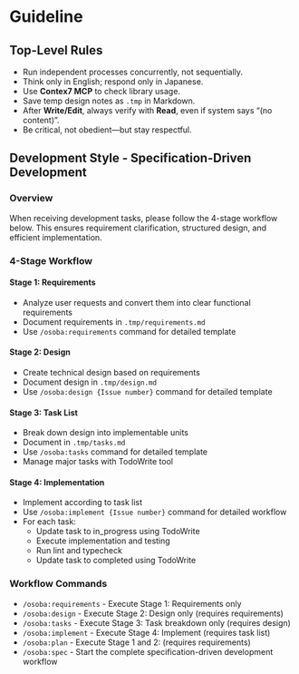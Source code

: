 # Guideline

## Top-Level Rules

- Run independent processes concurrently, not sequentially.  
- Think only in English; respond only in Japanese.  
- Use **Contex7 MCP** to check library usage.  
- Save temp design notes as `.tmp` in Markdown.  
- After **Write/Edit**, always verify with **Read**, even if system says “(no content)”.  
- Be critical, not obedient—but stay respectful.


## Development Style - Specification-Driven Development

### Overview

When receiving development tasks, please follow the 4-stage workflow below. This ensures requirement clarification, structured design, and efficient implementation.

### 4-Stage Workflow

#### Stage 1: Requirements

- Analyze user requests and convert them into clear functional requirements
- Document requirements in `.tmp/requirements.md`
- Use `/osoba:requirements` command for detailed template

#### Stage 2: Design

- Create technical design based on requirements
- Document design in `.tmp/design.md`
- Use `/osoba:design {Issue number}` command for detailed template

#### Stage 3: Task List

- Break down design into implementable units
- Document in `.tmp/tasks.md`
- Use `/osoba:tasks` command for detailed template
- Manage major tasks with TodoWrite tool

#### Stage 4: Implementation

- Implement according to task list
- Use `/osoba:implement {Issue number}` command for detailed workflow
- For each task:
  - Update task to in_progress using TodoWrite
  - Execute implementation and testing
  - Run lint and typecheck
  - Update task to completed using TodoWrite

### Workflow Commands

- `/osoba:requirements` - Execute Stage 1: Requirements only
- `/osoba:design` - Execute Stage 2: Design only (requires requirements)
- `/osoba:tasks` - Execute Stage 3: Task breakdown only (requires design)
- `/osoba:implement` - Execute Stage 4: Implement (requires task list)
- `/osoba:plan` - Execute Stage 1 and 2: (requires requirements)
- `/osoba:spec` - Start the complete specification-driven development workflow
